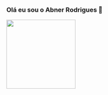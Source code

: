 ### Olá eu sou o Abner Rodrigues 👋

<div>
  <a></a>
  <img height="180em" src="https://github-readme-stats.vercel.app/api?username=anuraghazra&show_icons=true&bg_color=00000000">
</div>

